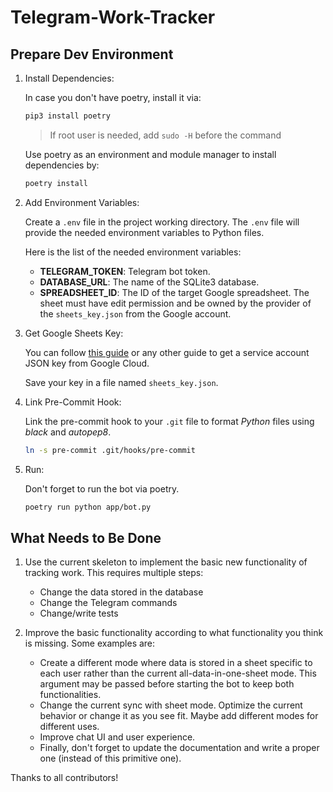 # Telegram-Work-Tracker

## Prepare Dev Environment

1) Install Dependencies:

    In case you don't have poetry, install it via:

    ```bash
    pip3 install poetry
    ```

    > If root user is needed, add `sudo -H` before the command

    Use poetry as an environment and module manager to install dependencies by:

    ```bash
    poetry install
    ```

2) Add Environment Variables:

    Create a `.env` file in the project working directory. The `.env` file will provide the needed environment variables to Python files.

    Here is the list of the needed environment variables:
    - **TELEGRAM_TOKEN**: Telegram bot token.
    - **DATABASE_URL**: The name of the SQLite3 database.
    - **SPREADSHEET_ID**: The ID of the target Google spreadsheet. The sheet must have edit permission and be owned by the provider of the `sheets_key.json` from the Google account.

3) Get Google Sheets Key:

    You can follow [this guide](https://medium.com/learning-sql/how-to-use-a-google-spreadsheet-as-a-database-3c6f85eea78e) or any other guide to get a service account JSON key from Google Cloud.

    Save your key in a file named `sheets_key.json`.

4) Link Pre-Commit Hook:

    Link the pre-commit hook to your `.git` file to format *Python* files using *black* and *autopep8*.

    ```bash
    ln -s pre-commit .git/hooks/pre-commit
    ```

5) Run:

    Don't forget to run the bot via poetry.

    ```bash
    poetry run python app/bot.py
    ```

## What Needs to Be Done

1) Use the current skeleton to implement the basic new functionality of tracking work. This requires multiple steps:

    - Change the data stored in the database
    - Change the Telegram commands
    - Change/write tests

2) Improve the basic functionality according to what functionality you think is missing. Some examples are:

    - Create a different mode where data is stored in a sheet specific to each user rather than the current all-data-in-one-sheet mode. This argument may be passed before starting the bot to keep both functionalities.
    - Change the current sync with sheet mode. Optimize the current behavior or change it as you see fit. Maybe add different modes for different uses.
    - Improve chat UI and user experience.
    - Finally, don't forget to update the documentation and write a proper one (instead of this primitive one).

Thanks to all contributors!
